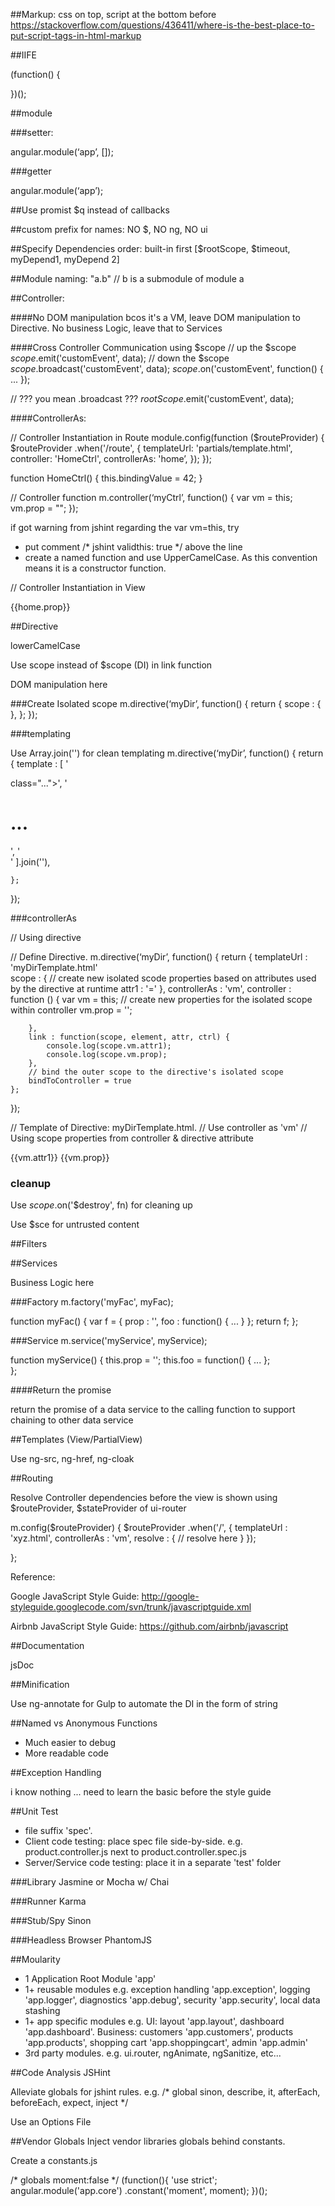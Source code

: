##Markup: css on top, script at the bottom before </body>
https://stackoverflow.com/questions/436411/where-is-the-best-place-to-put-script-tags-in-html-markup

##IIFE

(function() {


})();

##module

###setter:

angular.module(‘app’, []);

###getter

angular.module(‘app’);

##Use promist $q instead of callbacks

##custom prefix for names: NO $, NO ng, NO ui

##Specify Dependencies order: built-in first
[$rootScope, $timeout, myDepend1, myDepend 2] 

##Module naming: "a.b" // b is a submodule of module a

##Controller: 


####No DOM manipulation bcos it's a VM, leave DOM manipulation to Directive.
No business Logic, leave that to Services

####Cross Controller Communication using $scope
// up the $scope
$scope.$emit('customEvent', data); 
// down the $scope
$scope.$broadcast('customEvent', data);
$scope.$on('customEvent', function() { ... });

// ??? you mean .broadcast ???
$rootScope.$emit('customEvent', data); 


####ControllerAs:

// Controller Instantiation in Route
module.config(function ($routeProvider) {
  $routeProvider
    .when('/route', {
      templateUrl: 'partials/template.html',
      controller: 'HomeCtrl',
      controllerAs: 'home’,
    });
});

function HomeCtrl() {
  this.bindingValue = 42;
}

// Controller function
m.controller(‘myCtrl’, function() {
	var vm = this;
	vm.prop = "";
});

if got warning from jshint regarding the var vm=this, try

* put comment /* jshint validthis: true */ above the line
* create a named function and use UpperCamelCase. As this convention means it is a constructor function.

// Controller Instantiation in View

<div ng-controller="HomeCtrl as home" >
{{home.prop}}
</div>

##Directive

lowerCamelCase

Use scope instead of $scope (DI) in link function

DOM manipulation here

###Create Isolated scope
m.directive(‘myDir’, function() {
	return {
		scope : {
		},
	};
});

###templating

Use Array.join('') for clean templating
m.directive(‘myDir’, function() {
	return {
		template : [
		'<div> class="...">',
		'<h1>...</h1>',
		'</div>'
		].join(''),
		
	};
});

###controllerAs

// Using directive
<div myDir attr1='val1' />

// Define Directive. 
m.directive(‘myDir’, function() {
	return {
		templateUrl : 'myDirTemplate.html'		
		scope : {
			// create new isolated scode properties based on attributes used by the directive at runtime
			attr1 : '='
		},
		controllerAs : 'vm',
		controller : function () {
			var vm = this;
			// create new properties for the isolated scope within controller
			vm.prop = '';
			
		},
		link : function(scope, element, attr, ctrl) {
			console.log(scope.vm.attr1);
			console.log(scope.vm.prop); 
		},
		// bind the outer scope to the directive's isolated scope
		bindToController = true
	};
});

// Template of Directive: myDirTemplate.html. 
// Use controller as 'vm'
// Using scope properties from controller & directive attribute
<div>
{{vm.attr1}}
{{vm.prop}}
</div>





### cleanup

Use $scope.$on('$destroy', fn) for cleaning up

Use $sce for untrusted content

##Filters

##Services

Business Logic here

###Factory
m.factory('myFac', myFac);


function myFac() {
	var f = { 
		prop : '',
		foo : function() { ... }
	};
	return f;
};

###Service
m.service('myService', myService);

function myService() {
	this.prop = '';
	this.foo = function() { ... };	
};

####Return the promise

return the promise of a data service to the calling function to support chaining to other data service

##Templates (View/PartialView)

Use ng-src, ng-href, ng-cloak

##Routing

Resolve Controller dependencies before the view is shown using $routeProvider, $stateProvider of ui-router

m.config($routeProvider) {
	$routeProvider
		.when('/', {
			templateUrl : 'xyz.html',
			controllerAs : 'vm',
			resolve : {
				// resolve here
			}
		});

};

Reference:

Google JavaScript Style Guide:
http://google-styleguide.googlecode.com/svn/trunk/javascriptguide.xml

Airbnb JavaScript Style Guide:
https://github.com/airbnb/javascript

##Documentation

jsDoc

##Minification

Use ng-annotate for Gulp to automate the DI in the form of string

##Named vs Anonymous Functions

* Much easier to debug
* More readable code

##Exception Handling

i know nothing ... need to learn the basic before the style guide

##Unit Test

* file suffix 'spec'. 
* Client code testing: place spec file side-by-side. e.g. product.controller.js next to product.controller.spec.js
* Server/Service code testing: place it in a separate 'test' folder



###Library
Jasmine or Mocha w/ Chai

###Runner
Karma

###Stub/Spy 
Sinon

###Headless Browser
PhantomJS

##Moularity

* 1 Application Root Module 'app'
* 1+ reusable modules e.g. exception handling 'app.exception', logging 'app.logger', diagnostics 'app.debug', security 'app.security', local data stashing
* 1+ app specific modules e.g. UI: layout 'app.layout', dashboard 'app.dashboard'. Business: customers 'app.customers', products 'app.products', shopping cart 'app.shoppingcart', admin 'app.admin'
* 3rd party modules. e.g. ui.router, ngAnimate, ngSanitize, etc...


##Code Analysis
JSHint

Alleviate globals for jshint rules. e.g. 
/* global sinon, describe, it, afterEach, beforeEach, expect, inject */

Use an Options File


##Vendor Globals
Inject vendor libraries globals behind constants.

Create a constants.js

/* globals moment:false */
(function(){
	'use strict';
	angular.module('app.core')
		.constant('moment', moment);
})();
